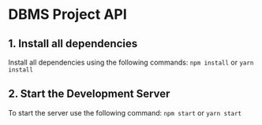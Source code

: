# DBMS Project API

## 1. Install all dependencies

Install all dependencies using the following commands:
`npm install` or `yarn install`

## 2. Start the Development Server

To start the server use the following command: `npm start` or `yarn start`
